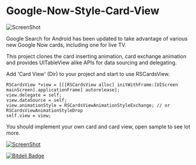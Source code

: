 Google-Now-Style-Card-View
==========================

![ScreenShot](https://s3.amazonaws.com/cocoacontrols_production/uploads/control_image/image/1784/iOS_Simulator_Screen_shot_Sep_5__2013_3.44.58_PM.png)

Google Search for Android has been updated to take advantage of various new Google Now cards, including one for live TV. 

This project clones the card inserting animation, card exchange animation and provides UITableView alike APIs for data sourcing and delegating.

Add 'Card View' (Dir) to your project and start to use RSCardsView.

    RSCardsView *view = [[[RSCardsView alloc] initWithFrame:[UIScreen mainScreen].applicationFrame] autorelease];
    view.delegate = self;
    view.dataSource = self;
    view.animationStyle = RSCardsViewAnimationStyleExchange; // or RSCardsViewAnimationStyleDrop
    self.view = view;

You should implement your own card and card view, open sample to see lot more.

[![ScreenShot](https://raw.github.com/GabLeRoux/WebMole/master/ressources/WebMole_Youtube_Video.png)](http://v.youku.com/v_show/id_XNTc4MDUyODY0.html)




[![Bitdeli Badge](https://d2weczhvl823v0.cloudfront.net/yeahdongcn/rsgooglenowstylecardsview/trend.png)](https://bitdeli.com/free "Bitdeli Badge")

